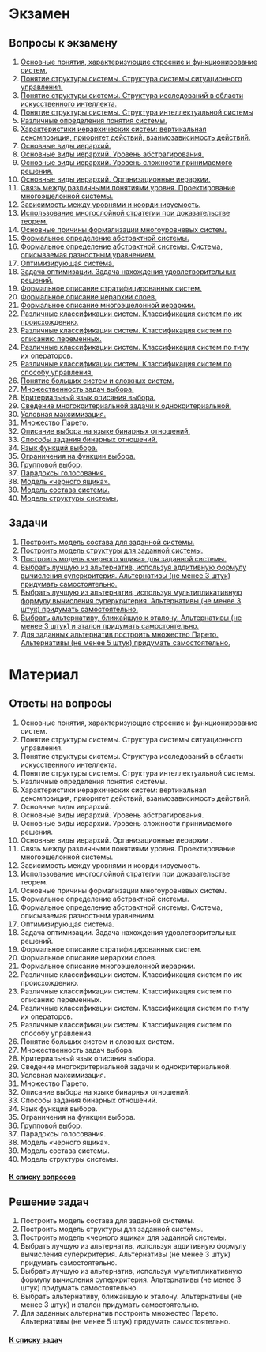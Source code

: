 # Экзамен

## Вопросы к экзамену <a name="questions"></a>

1. [Основные понятия, характеризующие строение и функционирование систем.](#question1) 
2. [Понятие структуры системы. Структура системы ситуационного управления.](#question2) 
3. [Понятие структуры системы. Структура исследований в области искусственного интеллекта.](#question3) 
4. [Понятие структуры системы. Структура интеллектуальной системы](#question4) 
5. [Различные определения понятия системы.](#question5) 
6. [Характеристики иерархических систем: вертикальная декомпозиция, приоритет действий, взаимозависимость действий.](#question6)  
7. [Основные виды иерархий.](#question7) 
8. [Основные виды иерархий. Уровень абстрагирования. ](#question8) 
9. [Основные виды иерархий. Уровень сложности принимаемого решения.](#question9) 
10. [Основные виды иерархий. Организационные иерархии.](#question10) 
11. [Связь между различными понятиями уровня. Проектирование многоэшелонной системы.](#question11) 
12. [Зависимость между уровнями и координируемость.](#question12) 
13. [Использование многослойной стратегии при доказательстве теорем.](#question13) 
14. [Основные причины формализации многоуровневых систем.](#question14) 
15. [Формальное определение абстрактной системы.](#question15) 
16. [Формальное определение абстрактной системы. Система, описываемая разностным уравнением.](#question16) 
17. [Оптимизирующая система.](#question17) 
18. [Задача оптимизации. Задача нахождения удовлетворительных решений.](#question18) 
19. [Формальное описание стратифицированных систем.](#question19) 
20. [Формальное описание иерархии слоев.](#question20) 
21. [Формальное описание многоэшелонной иерархии.](#question21) 
22. [Различные классификации систем. Классификация систем по их происхождению.](#question22) 
23. [Различные классификации систем. Классификация систем по описанию переменных.](#question23) 
24. [Различные классификации систем. Классификация систем по типу их операторов.](#question24) 
25. [Различные классификации систем. Классификация систем по способу управления.](#question25) 
26. [Понятие больших систем и сложных систем.](#question26) 
27. [Множественность задач выбора. ](#question27) 
28. [Критериальный язык описания выбора.](#question28) 
29. [Сведение многокритериальной задачи к однокритериальной. ](#question29) 
30. [Условная максимизация.](#question30) 
31. [Множество Парето.](#question31) 
32. [Описание выбора на языке бинарных отношений.](#question32) 
33. [Способы задания бинарных отношений.](#question33) 
34. [Язык функций выбора.](#question34) 
35. [Ограничения на функции выбора.](#question35) 
36. [Групповой выбор. ](#question36) 
37. [Парадоксы голосования.](#question37) 
38. [Модель «черного ящика».](#question38) 
39. [Модель состава системы.](#question39) 
40. [Модель структуры системы.](#question40) 

## Задачи <a name="tasks"></a>

1. [Построить модель состава для заданной системы.](#task1) 
2. [Построить модель структуры для заданной системы.](#task2) 
3. [Построить модель «черного ящика» для заданной системы.](#task3) 
4. [Выбрать лучшую из альтернатив, используя аддитивную формулу вычисления суперкритерия. Альтернативы (не менее 3 штук) придумать самостоятельно.](#task4) 
5. [Выбрать лучшую из альтернатив, используя мультипликативную формулу вычисления суперкритерия. Альтернативы (не менее 3 штук) придумать самостоятельно.](#task5) 
6. [Выбрать альтернативу, ближайшую к эталону. Альтернативы (не менее 3 штук) и эталон придумать самостоятельно.](#task6) 
7. [Для заданных альтернатив построить множество Парето. Альтернативы (не менее 5 штук) придумать самостоятельно.](#task7) 

# Материал 

## Ответы на вопросы

1. Основные понятия, характеризующие строение и функционирование систем. <a name="question1"></a>
2. Понятие структуры системы. Структура системы ситуационного управления. <a name="question2"></a>
3. Понятие структуры системы. Структура исследований в области искусственного интеллекта. <a name="question3"></a>
4. Понятие структуры системы. Структура интеллектуальной системы. <a name="question4"></a>
5. Различные определения понятия системы. <a name="question5"></a>
6. Характеристики иерархических систем: вертикальная декомпозиция, приоритет действий, взаимозависимость действий. <a name="question6"></a>
7. Основные виды иерархий. <a name="question7"></a>
8. Основные виды иерархий. Уровень абстрагирования. <a name="question8"></a>
9. Основные виды иерархий. Уровень сложности принимаемого решения. <a name="question9"></a>
10. Основные виды иерархий. Организационные иерархии .<a name="question10"></a>
11. Связь между различными понятиями уровня. Проектирование многоэшелонной системы. <a name="question11"></a>
12. Зависимость между уровнями и координируемость. <a name="question12"></a>
13. Использование многослойной стратегии при доказательстве теорем. <a name="question13"></a>
14. Основные причины формализации многоуровневых систем. <a name="question14"></a>
15. Формальное определение абстрактной системы. <a name="question15"></a>
16. Формальное определение абстрактной системы. Система, описываемая разностным уравнением. <a name="question16"></a>
17. Оптимизирующая система. <a name="question17"></a>
18. Задача оптимизации. Задача нахождения удовлетворительных решений. <a name="question18"></a>
19. Формальное описание стратифицированных систем. <a name="question19"></a>
20. Формальное описание иерархии слоев. <a name="question20"></a>
21. Формальное описание многоэшелонной иерархии. <a name="question21"></a>
22. Различные классификации систем. Классификация систем по их происхождению. <a name="question22"></a>
23. Различные классификации систем. Классификация систем по описанию переменных. <a name="question23"></a>
24. Различные классификации систем. Классификация систем по типу их операторов. <a name="question24"></a>
25. Различные классификации систем. Классификация систем по способу управления. <a name="question25"></a>
26. Понятие больших систем и сложных систем. <a name="question26"></a>
27. Множественность задач выбора. <a name="question27"></a>
28. Критериальный язык описания выбора. <a name="question28"></a>
29. Сведение многокритериальной задачи к однокритериальной. <a name="question29"></a>
30. Условная максимизация. <a name="question30"></a>
31. Множество Парето. <a name="question31"></a>
32. Описание выбора на языке бинарных отношений. <a name="question32"></a>
33. Способы задания бинарных отношений. <a name="question33"></a>
34. Язык функций выбора. <a name="question34"></a>
35. Ограничения на функции выбора. <a name="question35"></a>
36. Групповой выбор. <a name="question36"></a>
37. Парадоксы голосования. <a name="question37"></a>
38. Модель «черного ящика». <a name="question38"></a>
39. Модель состава системы. <a name="question39"></a>
40. Модель структуры системы. <a name="question40"></a> 

#### [К списку вопросов](#questions)

## Решение задач

1. Построить модель состава для заданной системы. <a name="task1"></a> 
2. Построить модель структуры для заданной системы. <a name="task2"></a> 
3. Построить модель «черного ящика» для заданной системы. <a name="task3"></a> 
4. Выбрать лучшую из альтернатив, используя аддитивную формулу вычисления суперкритерия. Альтернативы (не менее 3 штук) придумать самостоятельно. <a name="task4"></a> 
5. Выбрать лучшую из альтернатив, используя мультипликативную формулу вычисления суперкритерия. Альтернативы (не менее 3 штук) придумать самостоятельно. <a name="task5"></a> 
6. Выбрать альтернативу, ближайшую к эталону. Альтернативы (не менее 3 штук) и эталон придумать самостоятельно. <a name="task6"></a> 
7. Для заданных альтернатив построить множество Парето. Альтернативы (не менее 5 штук) придумать самостоятельно. <a name="task7"></a> 

#### [К списку задач](#tasks)